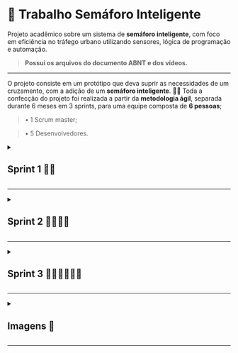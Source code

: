 # 🚦 Trabalho Semáforo Inteligente

Projeto acadêmico sobre um sistema de **semáforo inteligente**, com foco em eficiência no tráfego urbano utilizando sensores, lógica de programação e automação.

> **Possui os arquivos do documento ABNT e dos vídeos.**

---

O projeto consiste em um protótipo que deva suprir as necessidades de um cruzamento, com a adição de um **semáforo inteligente**. 🚗🚥
Toda a confecção do projeto foi realizada a partir da **metodologia ágil**, separada durante 6 meses em 3 sprints, para uma equipe composta de **6 pessoas**;

>• 1 Scrum master;

>• 5 Desenvolvedores.

<details closed> 
  <summary><h2> Sprint 1 🏃‍➡️</h2></summary>

#### 🚦🚨 Durante toda a primeira etapa do desenvolvimento a Kanalli corp. realizou utilizando um kit de Arduino Uno, a construção de um semáforo convencional.
Com o apoio da plataforma tinkercad, aprendemos como funciona toda a estrutura de um Arduino e suas ligações, logo após, realmente colocando a mão na massa, pegamos pratica e depois do teste com semáforo convencional, o incrementamos ainda mais, com instrumentos como por exemplo botões e mais leds, nos preparando aos poucos para fazer o trabalho final. ⏱️

</details>

---

<details closed> 
  <summary><h2> Sprint 2 🏃‍➡️🏃‍➡️</h2></summary>

#### 🚦 Durante toda a segunda etapa do desenvolvimento a Kanalli corp. realizou utilizando um kit de Arduino Uno, a construção de um semáforo, semi inteligente, com sensores. 🚨
Novamente após dominar a montagem de ligações simples, fizemos um semáforo convencinal, porém logo adicionamos sensores, neste caso o sensor ultrassônico, enfim começando os testes para adição do semáforo inteligente na maquete. ⏲️

</details>

  
 ---

 <details closed> 
  <summary><h2> Sprint 3 🏃‍➡️🏃‍➡️🏃‍➡️</h2></summary>

#### 🚦 Durante toda a terceira etapa do desenvolvimento a Kanalli corp. realizou utilizando kits de Arduino Uno, a construção de uma maquete, de semáforo inteligente, que incluia todo nosso conhecimento prévio. 🚨
A terceira e ultima etapa do projeto, foi a mais importante e assim a mais desafiadora, foi a que exigiu mais da equipe e solicitou uma maior organização e proatividade.
A equipe foi dividida entre funções, denominadas pelo Scrum Master, para otimizar o tempo de produção. A equipe então ficou em grupos; 

**• 2 componentes cuidando predominantemente do código que seria usado na maquete;**

**• 3 componentes cuidando da ambientação e planejamento da estutura;**

**• 1 componente realizando um trabalho geral, localizando onde era necessário ajuda e então auxiliando.**

---

# 🚥 Ideia Final e Diferencial
Na confecção durante uma troca de ideias a equipe após observar casos em noticias, notou uma deficiência, que é ainda maior no trânsito das areas rurais, e então procurou por uma estrutura que esteja predominantemente nestas áreas.
Então foi decidido que a maquete, contendo o semáforos inteligentes, seria aplicada em um cruzamento, diferente do convencional, um que possuí uma estrada de carros cortada por um trilho de trem. 🚂🛤️

A equipe então após todo o planejamento e confecção, fez a montagem de um cruzamento rodoferroviário, que continha sensores no trilho, que então ajudaram os semáforos, presentes um em cada lado da pista, à fecharem, junto com um sistema de cancela que prioriza a segurança de pedestres e também de veiculos. 🚶‍♂️🚗

</details>

---

<details closed> 
  <summary><h2> Imagens 📸</h2></summary>

---

<table>
  <tr>
    <td>
      <img src="imagens-maquete/Foto-parque.jpeg" alt="Parquinho" width="300"/><br><br> 
      <img src="imagens-maquete/Foto-sensor.jpeg" alt="Trilho e casa" width="300"/> 
    </td>
    <td>
      <img src="imagens-maquete/foto-trem-no-trilho.jpeg" alt="Topo direito" width="300"/> 
    </td>
  </tr>
</table>

---

</details>

---
